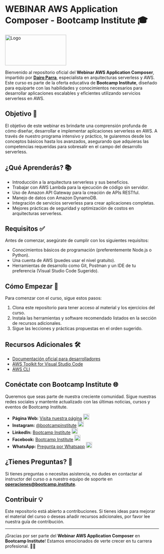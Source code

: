 # WEBINAR AWS Application Composer - Bootcamp Institute 🎓

<!-- markdownlint-disable MD033 -->
<img src="https://bootcamp-institute.com/cdn/shop/files/Bootcamp-Institute_Aprende-Cloud-computing-con-los-expertos.jpg?v=1650398319" alt="Logo" width="200" height="100">

Bienvenido al repositorio oficial del **Webinar AWS Application Composer**, impartido por **[Dairo Parra](https://www.linkedin.com/in/dairo-parra/)**, especialista en arquitecturas serverless y AWS. Este curso es parte de la oferta educativa de **Bootcamp Institute**, diseñado para equiparte con las habilidades y conocimientos necesarios para desarrollar aplicaciones escalables y eficientes utilizando servicios serverless en AWS.

## Objetivo 🎯

El objetivo de este webinar es brindarte una comprensión profunda de cómo diseñar, desarrollar e implementar aplicaciones serverless en AWS. A través de nuestro programa intensivo y práctico, te guiaremos desde los conceptos básicos hasta los avanzados, asegurando que adquieras las competencias requeridas para sobresalir en el campo del desarrollo serverless.

## ¿Qué Aprenderás? 📚

- Introducción a la arquitectura serverless y sus beneficios.
- Trabajar con AWS Lambda para la ejecución de código sin servidor.
- Uso de Amazon API Gateway para la creación de APIs RESTful.
- Manejo de datos con Amazon DynamoDB.
- Integración de servicios serverless para crear aplicaciones completas.
- Mejores prácticas de seguridad y optimización de costos en arquitecturas serverless.

## Requisitos ✅

Antes de comenzar, asegúrate de cumplir con los siguientes requisitos:

- Conocimientos básicos de programación (preferentemente Node.js o Python).
- Una cuenta de AWS (puedes usar el nivel gratuito).
- Herramientas de desarrollo como Git, Postman y un IDE de tu preferencia (Visual Studio Code Sugerido).

## Cómo Empezar 🚀

Para comenzar con el curso, sigue estos pasos:

1. Clona este repositorio para tener acceso al material y los ejercicios del curso.
2. Instala las herramientas y software recomendado listados en la sección de recursos adicionales.
3. Sigue las lecciones y prácticas propuestas en el orden sugerido.

## Recursos Adicionales 🛠️

- [Documentación oficial para desarrolladores](https://docs.aws.amazon.com/application-composer/latest/dg/what-is-composer.html)
- [AWS Toolkit for Visual Studio Code](https://marketplace.visualstudio.com/items?itemName=AmazonWebServices.aws-toolkit-vscode)
- [AWS CLI](https://aws.amazon.com/cli/)

## Conéctate con Bootcamp Institute 🌐

Queremos que seas parte de nuestra creciente comunidad. Sigue nuestras redes sociales y mantente actualizado con las últimas noticias, cursos y eventos de Bootcamp Institute.

- **Página Web:** [Visita nuestra página](https://bootcamp-institute.com/) <img src="https://encrypted-tbn0.gstatic.com/images?q=tbn:ANd9GcQVDd5yWRGNNxHId-np7B31fLaWFtbUPkVZ-CJXc8oUJQ&s" alt="Web" width="20" height="20">
- **Instagram:** [@bootcampinstitute](https://www.linkedin.com/company/bootcamp-institute) <img src="https://upload.wikimedia.org/wikipedia/commons/thumb/e/e7/Instagram_logo_2016.svg/2048px-Instagram_logo_2016.svg.png" alt="Instagram" width="20" height="20">
- **LinkedIn:** [Bootcamp Institute](https://www.instagram.com/bootcamp_institute/) <img src="https://upload.wikimedia.org/wikipedia/commons/thumb/8/81/LinkedIn_icon.svg/2048px-LinkedIn_icon.svg.png" alt="LinkedIn" width="20" height="20">
- **Facebook:** [Bootcamp Institute](https://www.facebook.com/bootcampinstituteLATAM/) <img src="https://upload.wikimedia.org/wikipedia/commons/b/b9/2023_Facebook_icon.svg" alt="Facebook" width="20" height="20">
- **WhatsApp:** [Pregunta por Whatsapp](https://api.whatsapp.com/send?phone=525567474611&text=Hola,%20me%20gustar%C3%ADa%20recibir%20m%C3%A1s%20informaci%C3%B3n%20sobre%20su%20oferta%20educativa.) <img src="https://upload.wikimedia.org/wikipedia/commons/thumb/6/6b/WhatsApp.svg/2044px-WhatsApp.svg.png" alt="WhatsApp" width="20" height="20">

## ¿Tienes Preguntas? 🤔

Si tienes preguntas o necesitas asistencia, no dudes en contactar al instructor del curso o a nuestro equipo de soporte en **<operaciones@bootcamp.institute>**.

## Contribuir 💡

Este repositorio está abierto a contribuciones. Si tienes ideas para mejorar el material del curso o deseas añadir recursos adicionales, por favor lee nuestra guía de contribución.

---

¡Gracias por ser parte del **Webinar AWS Application Composer** en **Bootcamp Institute**! Estamos emocionados de verte crecer en tu carrera profesional. 💼🚀
